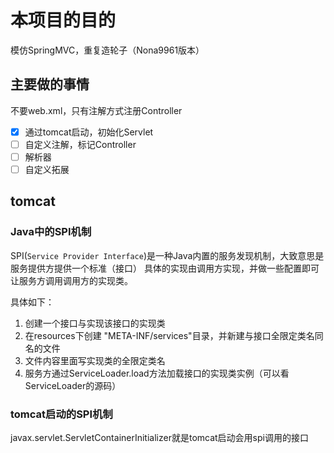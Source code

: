 # 本项目的目的

模仿SpringMVC，重复造轮子（Nona9961版本）

## 主要做的事情
不要web.xml，只有注解方式注册Controller
- [x] 通过tomcat启动，初始化Servlet
- [ ] 自定义注解，标记Controller
- [ ] 解析器
- [ ] 自定义拓展
## tomcat
### Java中的SPI机制
SPI(`Service Provider Interface`)是一种Java内置的服务发现机制，大致意思是服务提供方提供一个标准（接口）
具体的实现由调用方实现，并做一些配置即可让服务方调用调用方的实现类。

具体如下：

1. 创建一个接口与实现该接口的实现类
2. 在resources下创建 "META-INF/services"目录，并新建与接口全限定类名同名的文件
3. 文件内容里面写实现类的全限定类名
4. 服务方通过ServiceLoader.load方法加载接口的实现类实例（可以看ServiceLoader的源码）
### tomcat启动的SPI机制
javax.servlet.ServletContainerInitializer就是tomcat启动会用spi调用的接口
